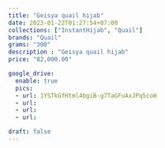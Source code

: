 ```yaml
---
title: "Geisya quail hijab"
date: 2023-01-22T01:27:54+07:00
collections: ["InstantHijab", "Quail"]
brands: "Quail"
grams: "300"
description : "Geisya quail hijab"
price: "82,000.00"

google_drive:
  enable: true
  pics:
  - url: 1YSTkGfHtml4bgiB-g7TaGFuAxJPq5coW
  - url: 
  - url: 
  - url: 

draft: false
---
```


    
  
